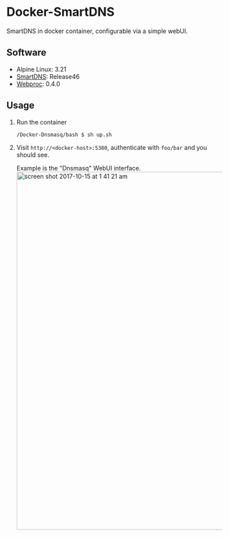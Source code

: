 # Docker-SmartDNS

SmartDNS in docker container, configurable via a simple webUI.

## Software
- Alpine Linux: 3.21
- [SmartDNS](https://github.com/pymumu/smartdns): Release46
- [Webproc](https://github.com/jpillora/webproc): 0.4.0

## Usage
1. Run the container

   ```bash
   /Docker-Dnsmasq/bash $ sh up.sh
   ```

1. Visit `http://<docker-host>:5380`, authenticate with `foo/bar` and you should see.

    Example is the "Dnsmasq" WebUI interface.
   <img width="833" alt="screen shot 2017-10-15 at 1 41 21 am" src="https://user-images.githubusercontent.com/633843/31580966-baacba62-b1a9-11e7-8439-ca1ddfe828dd.png">
